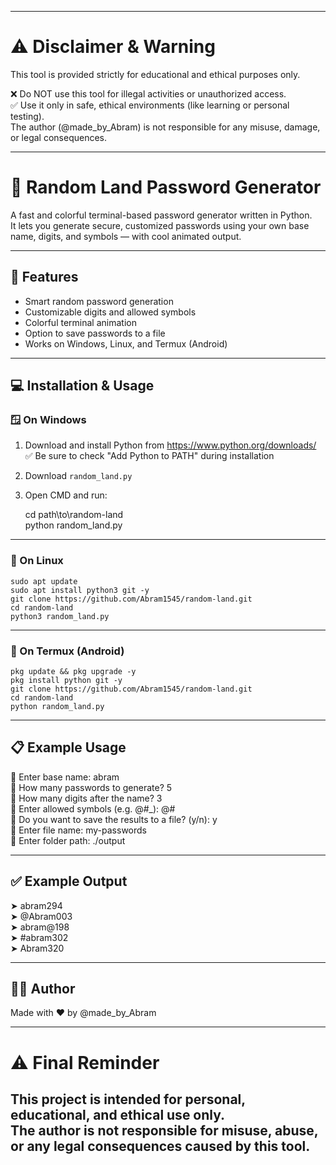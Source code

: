 --------------------------------------------------------------------------------------------------------------------------------------------------------------------------------
# ⚠️ Disclaimer & Warning

This tool is provided strictly for educational and ethical purposes only.

❌ Do NOT use this tool for illegal activities or unauthorized access.  
✅ Use it only in safe, ethical environments (like learning or personal testing).  
The author (@made_by_Abram) is not responsible for any misuse, damage, or legal consequences.

---

# 🔐 Random Land Password Generator

A fast and colorful terminal-based password generator written in Python.  
It lets you generate secure, customized passwords using your own base name, digits, and symbols — with cool animated output.

---

## 🎯 Features

- Smart random password generation  
- Customizable digits and allowed symbols  
- Colorful terminal animation  
- Option to save passwords to a file  
- Works on Windows, Linux, and Termux (Android)

---

## 💻 Installation & Usage

### 🪟 On Windows

1. Download and install Python from https://www.python.org/downloads/  
   ✅ Be sure to check "Add Python to PATH" during installation  
2. Download `random_land.py`  
3. Open CMD and run:

    cd path\to\random-land  
    python random_land.py

---

### 🐧 On Linux

    sudo apt update  
    sudo apt install python3 git -y  
    git clone https://github.com/Abram1545/random-land.git  
    cd random-land  
    python3 random_land.py

---

### 📱 On Termux (Android)

    pkg update && pkg upgrade -y  
    pkg install python git -y  
    git clone https://github.com/Abram1545/random-land.git
    cd random-land  
    python random_land.py

---

## 📋 Example Usage

🧠 Enter base name: abram  
🔢 How many passwords to generate? 5  
🔢 How many digits after the name? 3  
🔣 Enter allowed symbols (e.g. @#_): @#  
💾 Do you want to save the results to a file? (y/n): y  
📁 Enter file name: my-passwords  
📂 Enter folder path: ./output

---

## ✅ Example Output

➤ abram294  
➤ @Abram003  
➤ abram@198  
➤ #abram302  
➤ Abram320

---

## 👨‍💻 Author

Made with ❤️ by @made_by_Abram

---

# ⚠️ Final Reminder

This project is intended for personal, educational, and ethical use only.  
The author is not responsible for misuse, abuse, or any legal consequences caused by this tool.
--------------------------------------------------------------------------------------------------------------------------------------------------------------------------------
